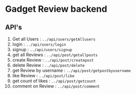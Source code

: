 # Gadget Review backend

## API's

1. Get all Users : `../api/users/getAllusers`
2. login : `../api/users/login`
3. signup : `../api/users/signup`
4. get all Reviews : `../api/post/getallposts`
5. create Review : `../api/post/createpost`
6. delete Review : `../api/post/delete`
7. get Review by username : `../api/post/getpostbyusername`
8. like Review : `../api/post/like`
9. get count of likes : `../api/post/getcount`
10. comment on Review : `../api/post/comment`
